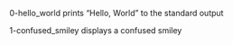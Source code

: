 0-hello_world prints “Hello, World” to the standard output

1-confused_smiley displays a confused smiley
